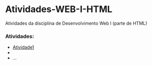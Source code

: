 # Atividades-WEB-I-HTML

Atividades da disciplina de Desenvolvimento Web I (parte de HTML)

### Atividades:
- [Atividade1](/AtividadesAtividade1)
- 
- ...
